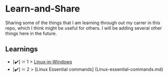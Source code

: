 # Learn-and-Share
Sharing some of the things that I am learning through out my carrer in this repo, which I think might be useful for others. I will be adding several other things here in the future.

## Learnings
- [✔️] ♾️ 1 > [Linux-in-Windows](Linux-in-windows.md)
- [✔️] ♾️ 2 > [Linux Essential commands] (Linux-essential-commands.md)

